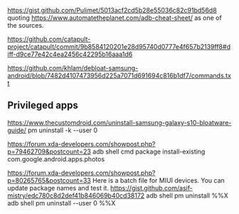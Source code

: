 https://gist.github.com/Pulimet/5013acf2cd5b28e55036c82c91bd56d8
quoting https://www.automatetheplanet.com/adb-cheat-sheet/ as one of the sources.

https://github.com/catapult-project/catapult/commit/9b8584120201e28d95740d0777e4f657b2139ff8#diff-d9ce77e42c4ea2456c42295b16aaa1d6

https://github.com/khlam/debloat-samsung-android/blob/7482d4107473956d225a7071d691694c816b1df7/commands.txt

## Privileged apps

https://www.thecustomdroid.com/uninstall-samsung-galaxy-s10-bloatware-guide/
pm uninstall -k --user 0 <app-package-name>

https://forum.xda-developers.com/showpost.php?p=79462709&postcount=23
adb shell cmd package install-existing com.google.android.apps.photos

https://forum.xda-developers.com/showpost.php?p=80265765&postcount=33
Here is a batch file for MIUI devices. You can update package names and test it.
https://gist.github.com/asif-mistry/edc780c8d2def41b846069b40cd38172
adb shell pm uninstall %%X
adb shell pm uninstall --user 0 %%X
